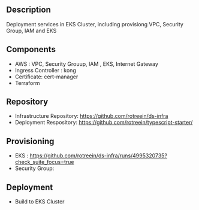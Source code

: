 ## Description 

Deployment services in EKS Cluster, including provisiong VPC, Security Group, IAM and EKS



## Components

* AWS : VPC, Security Grouup, IAM , EKS, Internet Gateway
* Ingress Controller : kong
* Certificate: cert-manager
* Terraform


## Repository

* Infrastructure Repository: https://github.com/rotreein/ds-infra
* Deployment Respository: https://github.com/rotreein/typescript-starter/


## Provisioning
* EKS : https://github.com/rotreein/ds-infra/runs/4995320735?check_suite_focus=true
* Security Group: 


## Deployment
* Build to EKS Cluster